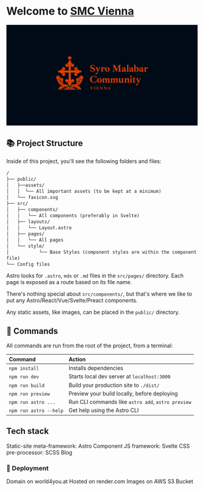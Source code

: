 # Welcome to [SMC Vienna](https://smcvienna.org)

![SMC Hero Image](/public/assets/meta-image.png)

## 📚 Project Structure

Inside of this project, you'll see the following folders and files:

```
/
├── public/
│   ├──assets/
│   │  └── All important assets (to be kept at a minimum)
│   └── favicon.svg
├── src/
│   ├── components/
│   │   └── All components (preferably in Svelte)
│   ├── layouts/
│   │   └── Layout.astro
│   ├── pages/
│   │   └── All pages
│   └── style/
│   		└── Base Styles (component styles are within the component file)
└── Config files
```

Astro looks for `.astro`, `mdx` or `.md` files in the `src/pages/` directory. Each page is exposed as a route based on its file name.

There's nothing special about `src/components/`, but that's where we like to put any Astro/React/Vue/Svelte/Preact components.

Any static assets, like images, can be placed in the `public/` directory.

## 🧞 Commands

All commands are run from the root of the project, from a terminal:

| Command                | Action                                             |
| :--------------------- | :------------------------------------------------- |
| `npm install`          | Installs dependencies                              |
| `npm run dev`          | Starts local dev server at `localhost:3000`        |
| `npm run build`        | Build your production site to `./dist/`            |
| `npm run preview`      | Preview your build locally, before deploying       |
| `npm run astro ...`    | Run CLI commands like `astro add`, `astro preview` |
| `npm run astro --help` | Get help using the Astro CLI                       |

## Tech stack

Static-site meta-framework: Astro
Component JS framework: Svelte
CSS pre-processor: SCSS
Blog

### 🚀 Deployment

Domain on world4you.at
Hosted on render.com
Images on AWS S3 Bucket